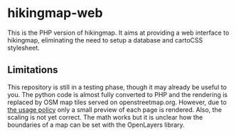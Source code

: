 # hikingmap-web

This is the PHP version of hikingmap. It aims at providing a web interface to hikingmap, eliminating the need to setup a database and cartoCSS stylesheet.

## Limitations

This repository is still in a testing phase, though it may already be useful to you. The python code is almost fully converted to PHP and the rendering is replaced by OSM map tiles served on openstreetmap.org. However, due to [the usage policy](https://operations.osmfoundation.org/policies/tiles/) only a small preview of each page is rendered.
Also, the scaling is not yet correct. The math works but it is unclear how the boundaries of a map can be set with the OpenLayers library.

